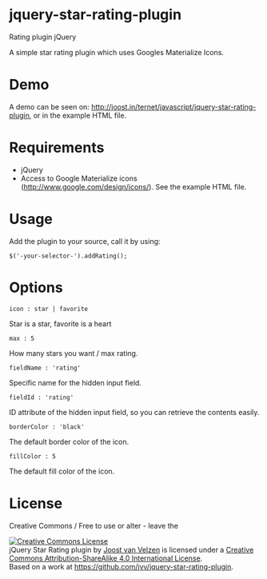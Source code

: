# jquery-star-rating-plugin
Rating plugin jQuery

A simple star rating plugin which uses Googles Materialize Icons.

# Demo

A demo can be seen on: http://joost.in/ternet/javascript/jquery-star-rating-plugin, or in the example HTML file.

# Requirements

- jQuery
- Access to Google Materialize icons (http://www.google.com/design/icons/). See the example HTML file.

# Usage

Add the plugin to your source, call it by using:

    $('-your-selector-').addRating();

# Options

    icon : star | favorite

Star is a star, favorite is a heart

    max : 5

How many stars you want / max rating.

    fieldName : 'rating'

Specific name for the hidden input field.

    fieldId : 'rating'

ID attribute of the hidden input field, so you can retrieve the contents easily.

    borderColor : 'black'

The default border color of the icon.

    fillColor : 5

The default fill color of the icon.

# License

Creative Commons  / Free to use or alter - leave the

<a rel="license" href="http://creativecommons.org/licenses/by-sa/4.0/"><img alt="Creative Commons License" style="border-width:0" src="https://i.creativecommons.org/l/by-sa/4.0/80x15.png" /></a><br /><span xmlns:dct="http://purl.org/dc/terms/" href="http://purl.org/dc/dcmitype/InteractiveResource" property="dct:title" rel="dct:type">jQuery Star Rating plugin</span> by <a xmlns:cc="http://creativecommons.org/ns#" href="http://joostvanvelzen.net/" property="cc:attributionName" rel="cc:attributionURL">Joost van Velzen</a> is licensed under a <a rel="license" href="http://creativecommons.org/licenses/by-sa/4.0/">Creative Commons Attribution-ShareAlike 4.0 International License</a>.<br />Based on a work at <a xmlns:dct="http://purl.org/dc/terms/" href="https://github.com/jvv/jquery-star-rating-plugin" rel="dct:source">https://github.com/jvv/jquery-star-rating-plugin</a>.
